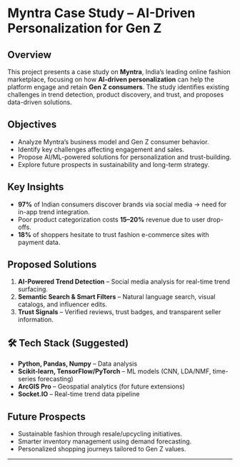 # Myntra Case Study – AI-Driven Personalization for Gen Z

##  Overview
This project presents a case study on **Myntra**, India’s leading online fashion marketplace, focusing on how **AI-driven personalization** can help the platform engage and retain **Gen Z consumers**. The study identifies existing challenges in trend detection, product discovery, and trust, and proposes data-driven solutions.

##  Objectives
- Analyze Myntra’s business model and Gen Z consumer behavior.  
- Identify key challenges affecting engagement and sales.  
- Propose AI/ML-powered solutions for personalization and trust-building.  
- Explore future prospects in sustainability and long-term strategy.  

##  Key Insights
- **97%** of Indian consumers discover brands via social media → need for in-app trend integration.  
- Poor product categorization costs **15–20%** revenue due to user drop-offs.  
- **18%** of shoppers hesitate to trust fashion e-commerce sites with payment data.  

##  Proposed Solutions
1. **AI-Powered Trend Detection** – Social media analysis for real-time trend surfacing.  
2. **Semantic Search & Smart Filters** – Natural language search, visual catalogs, and influencer edits.  
3. **Trust Signals** – Verified reviews, trust badges, and transparent seller information.  

## 🛠 Tech Stack (Suggested)
- **Python, Pandas, Numpy** – Data analysis  
- **Scikit-learn, TensorFlow/PyTorch** – ML models (CNN, LDA/NMF, time-series forecasting)  
- **ArcGIS Pro** – Geospatial analytics (for future extensions)  
- **Socket.IO** – Real-time trend data pipeline  

##  Future Prospects
- Sustainable fashion through resale/upcycling initiatives.  
- Smarter inventory management using demand forecasting.  
- Personalized shopping journeys tailored to Gen Z values.  

  

---

